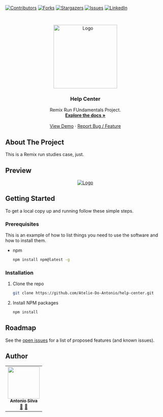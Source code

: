 
<!-- PROJECT SHIELDS -->
<!--
*** I'm using markdown "reference style" links for readability.
*** Reference links are enclosed in brackets [ ] instead of parentheses ( ).
*** See the bottom of this document for the declaration of the reference variables
*** for contributors-url, forks-url, etc. This is an optional, concise syntax you may use.
*** https://www.markdownguide.org/basic-syntax/#reference-style-links
-->
[![Contributors][contributors-shield]][contributors-url]
[![Forks][forks-shield]][forks-url]
[![Stargazers][stars-shield]][stars-url]
[![Issues][issues-shield]][issues-url]
[![LinkedIn][linkedin-shield]][linkedin-url]

<!-- PROJECT LOGO -->
<br />
<p align="center">
  <a href="https://github.com/Atelie-Do-Antonio/help-center">
    <img src="https://i.imgur.com/ayTxrFP.png" alt="Logo" width="200px">
  </a>

  <h3 align="center">Help Center</h3>

  <p align="center">
    Remix Run FUndamentals Project.
    <br />
    <a href="#"><strong>Explore the docs »</strong></a>
    <br />
    <br />
    <a href="https://help.the-coffee-class.com.br/">View Demo</a>
    ·
    <a href="https://github.com/Atelie-Do-Antonio/help-center/issues">Report Bug / Feature</a>
  </p>
</p>

<!-- ABOUT THE PROJECT -->
## About The Project

This is a Remix run studies case, just.


## Preview

<p align="center">
  <a href="https://help.the-coffee-class.com.br/">
    <img src="https://i.imgur.com/ZjTsGDX.png" alt="Logo">
  </a>
</p>


<!-- GETTING STARTED -->
## Getting Started

To get a local copy up and running follow these simple steps.

### Prerequisites

This is an example of how to list things you need to use the software and how to install them.

* npm

  ```sh
  npm install npm@latest -g
  ```

### Installation

1. Clone the repo

   ```sh
   git clone https://github.com/Atelie-Do-Antonio/help-center.git
   ```

2. Install NPM packages

   ```sh
   npm install
   ```

<!-- ROADMAP -->
## Roadmap

See the [open issues](https://github.com/Atelie-Do-Antonio/help-center/issues) for a list of proposed features (and known issues).

<!-- CONTACT -->
## Author

 <table>
  <tr>
    <td align="center"><a href="https://github.com/Tonybsilva-dev"><img src="https://avatars.githubusercontent.com/u/54373473?v=4" width="100px;" alt=""/><br /><sub><b>Antonio Silva</b></sub></a><br /><a href="https://github.com/Atelie-Do-Antonio/help-center/commits?author=Tonybsilva-dev" title="Documentation">📖</a> <a href="https://github.com/Atelie-Do-Antonio/help-center/pulls?q=is%3Apr+reviewed-by%3ATonybsilva-dev" title="Reviewed Pull Requests">👀</a></td>
 </tr>
</table>

<!-- MARKDOWN LINKS & IMAGES -->
<!-- https://www.markdownguide.org/basic-syntax/#reference-style-links -->
[contributors-shield]: https://img.shields.io/github/contributors/Atelie-Do-Antonio/help-center.svg?style=for-the-badge
[contributors-url]: https://github.com/Atelie-Do-Antonio/help-center/graphs/contributors
[forks-shield]: https://img.shields.io/github/forks/Atelie-Do-Antonio/help-center.svg?style=for-the-badge
[forks-url]: https://github.com/Atelie-Do-Antonio/help-center/network/members
[stars-shield]: https://img.shields.io/github/stars/Atelie-Do-Antonio/help-center.svg?style=for-the-badge
[stars-url]: https://github.com/Atelie-Do-Antonio/help-center/stargazers
[issues-shield]: https://img.shields.io/github/issues/Atelie-Do-Antonio/help-center.svg?style=for-the-badge
[issues-url]: https://github.com/Atelie-Do-Antonio/help-center/issues
[linkedin-shield]: https://img.shields.io/badge/-LinkedIn-black.svg?style=for-the-badge&logo=linkedin&colorB=555
[linkedin-url]: https://linkedin.com/in/tony-silva/
